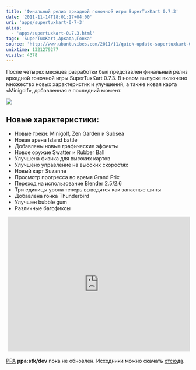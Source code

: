```yaml
---
title: 'Финальный релиз аркадной гоночной игры SuperTuxKart 0.7.3'
date: '2011-11-14T18:01:17+04:00'
uri: 'apps/supertuxkart-0-7-3'
alias: 
  - 'apps/supertuxkart-0.7.3.html'
tags: 'SuperTuxKart,Аркада,Гонка'
source: 'http://www.ubuntuvibes.com/2011/11/quick-update-supertuxkart-073-final.html'
unixtime: 1321279277
visits: 4378
---
```

После четырех месяцев разработки был представлен финальный релиз аркадной гоночной игры SuperTuxKart 0.7.3. В новом выпуске включено множество новых характеристик и улучшений, а также новая карта «Minigolf», добавленная в последний момент.

[![](img/2011/11/14/18-00/supertuxkart-07-6344410822-o.jpg)](img/2011/11/14/18-00/supertuxkart-07-6344410822-o.jpg)

## Новые характеристики:

*   Новые треки: Minigolf, Zen Garden и Subsea
*   Новая арена Island battle
*   Добавлены новые графические эффекты
*   Новое оружие Swatter и Rubber Ball
*   Улучшена физика для высоких картов
*   Улучшено управление на высоких скоростях
*   Новый карт Suzanne
*   Просмотр прогресса во время Grand Prix
*   Переход на использование Blender 2.5/2.6
*   Три единицы урона теперь выводятся как запасные шины
*   Добавлена гонка Thunderbird
*   Улучшен bubble gum
*   Различные багофиксы

 <iframe width="500" height="369" src="http://www.youtube.com/embed/8r8CDgWDltY" frameborder="0" allowfullscreen=""></iframe>

[PPA](https://launchpad.net/%7Estk/+archive/dev) **ppa:stk/dev** пока не обновлен. Исходники можно скачать [отсюда](http://sourceforge.net/projects/supertuxkart/files/SuperTuxKart/0.7.3/).
